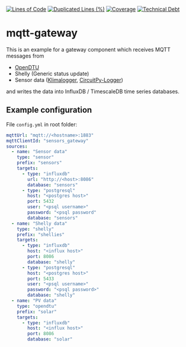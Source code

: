 [![Lines of Code](https://sonar.tryb.de/api/project_badges/measure?project=mqtt-gateway&metric=ncloc&token=sqb_dc05ae645d8c0daa80bfaf9959513149ce8572fe)](https://sonar.tryb.de/dashboard?id=mqtt-gateway)
[![Duplicated Lines (%)](https://sonar.tryb.de/api/project_badges/measure?project=mqtt-gateway&metric=duplicated_lines_density&token=sqb_dc05ae645d8c0daa80bfaf9959513149ce8572fe)](https://sonar.tryb.de/dashboard?id=mqtt-gateway)
[![Coverage](https://sonar.tryb.de/api/project_badges/measure?project=mqtt-gateway&metric=coverage&token=sqb_dc05ae645d8c0daa80bfaf9959513149ce8572fe)](https://sonar.tryb.de/dashboard?id=mqtt-gateway)
[![Technical Debt](https://sonar.tryb.de/api/project_badges/measure?project=mqtt-gateway&metric=sqale_index&token=sqb_dc05ae645d8c0daa80bfaf9959513149ce8572fe)](https://sonar.tryb.de/dashboard?id=mqtt-gateway)

# mqtt-gateway

This is an example for a gateway component which receives MQTT messages from 
* [OpenDTU](https://github.com/tbnobody/OpenDTU)
* Shelly (Generic status update)
* Sensor data ([Klimalogger](https://github.com/wuan/klimalogger), [CircuitPy-Logger](https://github.com/wuan/circuitpy-logger))

and writes the data into InfluxDB / TimescaleDB time series databases.

## Example configuration

File `config.yml` in root folder:

```yaml
mqttUrl: "mqtt://<hostname>:1883"
mqttClientId: "sensors_gateway"
sources:
  - name: "Sensor data"
    type: "sensor"
    prefix: "sensors"
    targets:
      - type: "influxdb"
        url: "http://<host>:8086"
        database: "sensors"
      - type: "postgresql"
        host: "<postgres host>"
        port: 5432
        user: "<psql username>"
        password: "<psql password"
        database: "sensors"
  - name: "Shelly data"
    type: "shelly"
    prefix: "shellies"
    targets:
      - type: "influxdb"
        host: "<influx host>"
        port: 8086
        database: "shelly"
      - type: "postgresql"
        host: "<postgres host>"
        port: 5433
        user: "<psql username>"
        password: "<psql password>"
        database: "shelly"
  - name: "PV data"
    type: "opendtu"
    prefix: "solar"
    targets:
      - type: "influxdb"
        host: "<influx host>"
        port: 8086
        database: "solar"

```